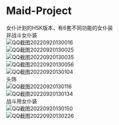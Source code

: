 # Maid-Project
女仆计划的HSK版本，有6套不同功能的女仆装<br/>
非战斗女仆装<br/>
![QQ截图20220920130016](https://user-images.githubusercontent.com/113961308/191171766-1930e5a9-54f1-4552-a129-baaeb7e0d71e.png)<br/>
![QQ截图20220920130025](https://user-images.githubusercontent.com/113961308/191171774-f10c1d7a-1412-4a24-85bb-ee5f447c5a1c.png)<br/>
![QQ截图20220920130035](https://user-images.githubusercontent.com/113961308/191171777-8fe2147b-072a-4f40-9aec-e06d7e8d7fa3.png)<br/>
![QQ截图20220920130056](https://user-images.githubusercontent.com/113961308/191171779-7ced507b-1b9f-438e-99d3-4489c2f04728.png)<br/>
![QQ截图20220920130104](https://user-images.githubusercontent.com/113961308/191171783-237a6bf5-3634-4a9f-b633-eba9b0b6bbce.png)<br/>
头饰<br/>
![QQ截图20220920130116](https://user-images.githubusercontent.com/113961308/191171785-d034ac82-1a63-4c2b-ba32-e5007ed00b79.png)<br/>
![QQ截图20220920130134](https://user-images.githubusercontent.com/113961308/191171789-c0cd89c2-a29d-406a-a219-a73d8710ec02.png)<br/>
战斗用女仆装<br/>
![QQ截图20220920130150](https://user-images.githubusercontent.com/113961308/191171792-cf55f4ac-3636-41b1-baba-85129a7952bb.png)<br/>
![QQ截图20220920130226](https://user-images.githubusercontent.com/113961308/191171797-f7a9b44d-5e65-4d6a-acc9-62531e7b18d4.png)<br/>

